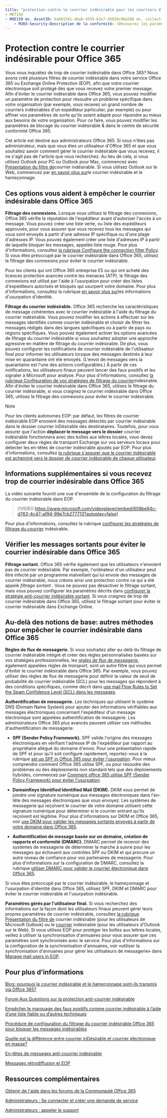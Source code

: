 ```yaml
---
title: "protection contre le courrier indésirable pour les courriers électroniques Office 365" ms. Author: krowley Author: kccross Manager: laurawi ms. Date: 6/29/2018 ms. audience: admin ms. topic: Overview ms. service: O365-seccomp localization_priority: normal Search. appverid:
- MET150
- MOE150 ms. AssetID: 6a601501-a6a8-4559-b2e7-56b59c96a586 ms. collection:
    - M365-Security-Description de la conformité: «Découvrez les paramètres anti-courrier indésirable et les filtres qui vous permettront d'éviter le courrier indésirable dans Exchange Online et Office 365. Vous recevez trop de courrier indésirable dans Office 365? Vous pouvez personnaliser vos filtres de courrier indésirable et vos paramètres de stratégie anti-courrier indésirable. "
---
```


# <a name="office-365-email-anti-spam-protection"></a>Protection contre le courrier indésirable pour Office 365

Vous vous inquiétez de trop de courrier indésirable dans Office 365? Nous avons créé plusieurs filtres de courrier indésirable dans votre service Office 365 ou Exchange Online Protection (EOP), afin que votre courrier électronique soit protégé dès que vous recevez votre premier message. Afin d'éviter le courrier indésirable dans Office 365, vous pouvez modifier un paramètre de protection pour résoudre un problème spécifique dans votre organisation (par exemple, vous recevez un grand nombre de courriers indésirables d'un expéditeur particulier, par exemple) ou pour affiner vos paramètres de sorte qu'ils soient adapté pour répondre au mieux aux besoins de votre organisation. Pour ce faire, vous pouvez modifier les paramètres de blocage du courrier indésirable &amp; dans le centre de sécurité conformité Office 365.
  
Cet article est destiné aux administrateurs Office 365. Si vous n'êtes pas administrateur, mais que vous êtes un utilisateur d'Office 365 et que vous souhaitez savoir comment gérer le courrier indésirable que vous recevez, il ne s'agit pas de l'article que vous recherchez. Au lieu de cela, si vous utilisez Outlook pour PC ou Outlook pour Mac, commencez avec [Présentation du filtre de](https://support.office.com/article/5ae3ea8e-cf41-4fa0-b02a-3b96e21de089)courrier indésirable. Si vous utilisez Outlook sur le Web, commencez par [en savoir plus sur](https://support.office.com/article/86c1d76f-4d5a-4967-9647-35665dc17c31)le courrier indésirable et le hameçonnage.
  
## <a name="these-options-help-you-prevent-spam-in-office-365"></a>Ces options vous aident à empêcher le courrier indésirable dans Office 365

 **Filtrage des connexions.** Lorsque vous utilisez le filtrage des connexions, Office 365 vérifie la réputation de l'expéditeur avant d'autoriser l'accès à un message. Vous pouvez créer une liste verte, ou liste des expéditeurs approuvés, pour vous assurer que vous recevez tous les messages qui vous sont envoyés à partir d'une adresse IP spécifique ou d'une plage d'adresses IP. Vous pouvez également créer une liste d'adresses IP à partir de laquelle bloquer les messages, appelée liste rouge. Pour plus d'informations, consultez [la rubrique Configure the connection filter Policy](https://technet.microsoft.com/library/jj200718%28v=exchg.150%29.aspx). Si vous êtes préoccupé par le courrier indésirable dans Office 365, utilisez le filtrage des connexions pour éviter le courrier indésirable.
  
Pour les clients qui ont Office 365 entreprise E5 ou qui ont acheté des licences protection avancée contre les menaces (ATP), le filtrage des connexions est utilisé par l'aide à l'usurpation pour créer des listes d'expéditeurs autorisés et bloqués qui usurpent votre domaine. Pour plus d'informations, consultez la rubrique [en savoir plus sur](https://go.microsoft.com/fwlink/?LinkID=735009)les informations d'usurpation d'identité.
  
 **Filtrage du courrier indésirable.** Office 365 recherche les caractéristiques de message cohérentes avec le courrier indésirable à l'aide du filtrage du courrier indésirable. Vous pouvez modifier les actions à effectuer sur les messages identifiés comme courrier indésirable et choisir de filtrer les messages rédigés dans des langues spécifiques ou à partir de pays ou régions spécifiques. Vous pouvez également activer les options avancées de filtrage du courrier indésirable si vous souhaitez adopter une approche agressive en matière de filtrage du courrier indésirable. De plus, vous pouvez configurer les notifications de courrier indésirable de l'utilisateur final pour informer les utilisateurs lorsque des messages destinés à leur mise en quarantaine ont été envoyés. (L'envoi de messages vers la quarantaine est l'une des actions configurables.) À partir de ces notifications, les utilisateurs finaux peuvent lancer des faux positifs et les signaler à Microsoft pour analyse. Pour plus d'informations, consultez [la rubrique Configuration de vos stratégies de filtrage du courrier](https://go.microsoft.com/fwlink/p/?LinkId=617147)indésirable. Afin d'éviter le courrier indésirable dans Office 365, utilisez le filtrage du courrier indésirable, si vous craignez le courrier indésirable dans Office 365, utilisez le filtrage des connexions pour éviter le courrier indésirable.
  
> [!NOTE]
> Pour les clients autonomes EOP: par défaut, les filtres de courrier indésirable EOP envoient des messages détectés par courrier indésirable dans le dossier courrier inDésirable des destinataires. Toutefois, pour vous assurer que l'action **déplacer le message vers le dossier** courrier indésirable fonctionnera avec des boîtes aux lettres locales, vous devez configurer deux règles de transport Exchange sur vos serveurs locaux pour détecter les en-têtes de courrier indésirable ajoutés par EOP. Pour plus d'informations, consultez [la rubrique s'assurer que le courrier indésirable est acheminé vers le dossier de courrier indésirable de chaque utilisateur](https://technet.microsoft.com/library/jj837173%28v=exchg.150%29.aspx). 
  
## <a name="extra-information-if-you-receive-too-much-spam-in-office-365"></a>Informations supplémentaires si vous recevez trop de courrier indésirable dans Office 365

La vidéo suivante fournit une vue d'ensemble de la configuration du filtrage du courrier indésirable dans EOP.
  
> [!VIDEO https://www.microsoft.com/videoplayer/embed/608be94c-d763-4c47-af94-99e7cb277713?autoplay=false]
  
Pour plus d'informations, consultez la rubrique [configurer les stratégies de filtrage du courrier](https://go.microsoft.com/fwlink/p/?LinkId=617147) indésirable.
  
## <a name="check-your-outgoing-messages-to-prevent-spam-in-office-365"></a>Vérifier les messages sortants pour éviter le courrier indésirable dans Office 365

 **Filtrage sortant.** Office 365 vérifie également que les utilisateurs n'envoient pas de courrier indésirable. Par exemple, l'ordinateur d'un utilisateur peut être infecté par un programme malveillant qui lui envoie des messages de courrier indésirable, nous créons ainsi une protection contre ce qui a été appelé *filtrage sortant* . Vous ne pouvez pas désactiver le filtrage sortant, mais vous pouvez configurer les paramètres décrits dans [configurer la stratégie anti-courrier indésirable sortant](https://technet.microsoft.com/library/jj200737%28v=exchg.150%29.aspx). Si vous craignez de trop de courrier indésirable dans Office 365, utilisez le filtrage sortant pour éviter le courrier indésirable dans Exchange Online.
  
## <a name="beyond-the-basics-more-ways-to-prevent-spam-in-office-365"></a>Au-delà des notions de base: autres méthodes pour empêcher le courrier indésirable dans Office 365

 **Règles de flux de messagerie.** Si vous souhaitez aller au-delà du filtrage de courrier indésirable intégré et créer des règles personnalisées basées sur vos stratégies professionnelles, les *[règles de flux de messagerie](https://technet.microsoft.com/library/jj919238%28v=exchg.150%29.aspx)*, également appelées règles de *transport*, sont un autre filtre qui vous permet d'éviter le courrier indésirable dans Office 365. Par exemple, vous pouvez utiliser des règles de flux de messagerie pour définir la valeur de seuil de probabilité de courrier indésirable (SCL) pour les messages qui répondent à des conditions spécifiques, comme décrit dans [use mail Flow Rules to Set the Spam Confidence Level (SCL) dans les messages](https://technet.microsoft.com/library/dn798345%28v=exchg.150%29.aspx).
  
 **Authentification de messagerie.** Les techniques qui utilisent le système DNS (Domain Name System) pour ajouter des informations vérifiables aux messages électroniques concernant l'expéditeur d'un message électronique sont appelées authentification de messagerie. Les administrateurs Office 365 plus avancés peuvent utiliser ces méthodes d'authentification de messagerie:
  
- **SPF (Sender Policy Framework).** SPF valide l'origine des messages électroniques en vérifiant l'adresse IP de l'expéditeur par rapport au propriétaire allégué du domaine d'envoi. Pour une présentation rapide de SPF et pour qu'il soit configuré rapidement, reportez-vous à la rubrique [set up SPF in Office 365 pour éviter l'usurpation](https://technet.microsoft.com/library/dn789058%28v=exchg.150%29.aspx). Pour mieux comprendre comment Office 365 utilise SPF, ou pour résoudre des problèmes ou des déploiements non standard tels que des déploiements hybrides, commencez par [Comment office 365 utilise SPF (Sender Policy Framework) pour éviter l'usurpation](https://technet.microsoft.com/library/mt712724%28v=exchg.150%29.aspx).

- **DomainKeys Identified Identified Mail (DKIM).** DKIM vous permet de joindre une signature numérique aux messages électroniques dans l'en-tête des messages électroniques que vous envoyez. Les systèmes de messagerie qui reçoivent le courrier de votre domaine utilisent cette signature numérique pour déterminer si le courrier entrant qu'ils reçoivent est légitime. Pour plus d'informations sur DKIM et Office 365, voir [use DKIM pour valider les messages sortants envoyés à partir de votre domaine dans Office 365](https://technet.microsoft.com/library/mt695945%28v=exchg.150%29.aspx).

- **Authentification de message basée sur un domaine, création de rapports et conformité (DMARC).** DMARC permet de recevoir des systèmes de messagerie de déterminer la marche à suivre pour les messages qui échouent aux contrôles SPF ou DKIM et qui procure un autre niveau de confiance pour vos partenaires de messagerie. Pour plus d'informations sur la configuration de DMARC, consultez la rubrique [utiliser DMARC pour valider le courrier électronique dans Office 365](https://technet.microsoft.com/library/mt734386%28v=exchg.150%29.aspx).

Si vous êtes préoccupé par le courrier indésirable, le hameçonnage et l'usurpation d'identité dans Office 365, utilisez SPF, DKIM et DMARC pour éviter le courrier indésirable et l'usurpation indésirable.
  
 **Paramètres gérés par l'utilisateur final.** Si vous recherchez des informations sur la façon dont les utilisateurs finaux peuvent gérer leurs propres paramètres de courrier indésirable, consultez [la rubrique Présentation du filtre de](https://go.microsoft.com/fwlink/?LinkId=270065) courrier indésirable (pour les utilisateurs de Microsoft Outlook) ou le [courrier](https://go.microsoft.com/fwlink/?LinkId=270068) indésirable (pour les utilisateurs d'Outlook sur le Web). Si vous utilisez EOP pour protéger les boîtes aux lettres locales, veillez à utiliser la synchronisation d'annuaires pour vous assurer que ces paramètres sont synchronisés avec le service. Pour plus d'informations sur la configuration de la synchronisation d'annuaires, voir «utiliser la synchronisation d'annuaires pour gérer les utilisateurs de messagerie» dans [Manage mail users in EOP](https://technet.microsoft.com/library/dn636911%28v=exchg.150%29.aspx).
  
## <a name="for-more-information"></a>Pour plus d’informations

[Blog: pourquoi le courrier indésirable et le hameçonnage sont-ils transmis via Office 365?](https://go.microsoft.com/fwlink/?LinkId=528179 )
  
[Forum Aux Questions sur la protection anti-courrier indésirable](https://technet.microsoft.com/library/jj937231%28v=exchg.150%29.aspx)
  
[Empêcher le marquage des faux positifs comme courrier indésirable à l’aide d’une liste fiable ou d’autres techniques](prevent-email-from-being-marked-as-spam-0.md)
  
[Procédure de configuration du filtrage du courrier indésirable Office 365 pour bloquer les messages indésirables](block-email-spam-to-prevent-false-negatives.md)
  
[Quelle est la différence entre courrier inDésirable et courrier électronique en masse?](https://technet.microsoft.com/library/dn720441%28v=exchg.150%29.aspx)
  
[En-têtes de messages anti-courrier indésirable](https://technet.microsoft.com/library/dn205071%28v=exchg.150%29.aspx)
  
[Messages rétrodiffusion et EOP](https://technet.microsoft.com/library/dn499795%28v=exchg.150%29.aspx)

## <a name="more-resources"></a>Ressources complémentaires

[Obtenir de l'aide dans les forums de la Communauté Office 365](https://go.microsoft.com/fwlink/p/?LinkId=518605)
  
[Administrateurs : Se connecter et créer une demande de service](https://go.microsoft.com/fwlink/p/?LinkId=519124)
  
[Administrateurs : appeler le support](https://go.microsoft.com/fwlink/p/?LinkID=518322)
